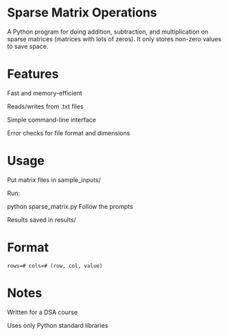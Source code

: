 # Sparse Matrix Operations
A Python program for doing addition, subtraction, and multiplication on sparse matrices (matrices with lots of zeros). It only stores non-zero values to save space.

# Features
Fast and memory-efficient

Reads/writes from .txt files

Simple command-line interface

Error checks for file format and dimensions

# Usage
Put matrix files in sample_inputs/

Run:

python sparse_matrix.py
Follow the prompts

Results saved in results/

# Format
`
rows=#
cols=#
(row, col, value)
`
# Notes
Written for a DSA course

Uses only Python standard libraries